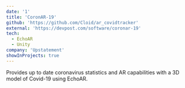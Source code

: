 ```yaml
---
date: '1'
title: 'CoronAR-19'
github: 'https://github.com/Cloid/ar_covidtracker'
external: 'https://devpost.com/software/coronar-19'
tech:
  - EchoAR
  - Unity
company: 'Upstatement'
showInProjects: true
---
```


Provides up to date coronavirus statistics and AR capabilities with a 3D model of Covid-19 using EchoAR.
